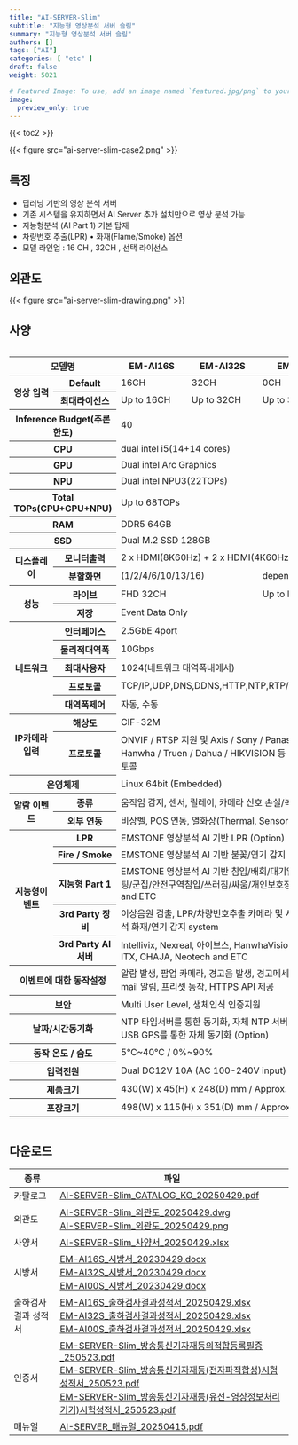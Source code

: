 ```yaml
---
title: "AI-SERVER-Slim"
subtitle: "지능형 영상분석 서버 슬림"
summary: "지능형 영상분석 서버 슬림"
authors: []
tags: ["AI"]
categories: [ "etc" ]
draft: false
weight: 5021

# Featured Image: To use, add an image named `featured.jpg/png` to your page's folder.
image:
  preview_only: true
---
```


{{< toc2 >}}

<div class="container">
<div class="row justify-content-center align-items-center">
<div class="col-sm-6">

{{< figure src="ai-server-slim-case2.png" >}}

</div>
</div>
</div>

<div class="container">
<div class="row justify-content-center">
<div class="col-12 col-sm-7 pl-0">


## 특징

- 딥러닝 기반의 영상 분석 서버
- 기존 시스템을 유지하면서 AI Server 추가 설치만으로 영상 분석 가능
- 지능형분석 (AI Part 1) 기본 탑재
- 차량번호 추출(LPR) • 화재(Flame/Smoke) 옵션
- 모델 라인업 : 16 CH , 32CH , 선택 라이선스

</div>
<div class="col-12 col-sm-5 pl-0">

## 외관도

{{< figure src="ai-server-slim-drawing.png" >}}

</div>
</div>
</div>

## 사양

<div style="overflow-x: auto">
<table class="spec">
<thead>
<tr>
<th colspan="2">모델명</th>
<th>EM-AI16S</th>
<th>EM-AI32S</th>
<th>EM-AI00S</th>
</tr>
</thead>
<tbody>
<tr>
<th rowspan="2">영상 입력</th>
<th>Default</th>
<td>16CH</td>
<td>32CH</td>
<td>0CH</td>
</tr>
<tr>
<th>최대라이선스</th>
<td>Up to 16CH</td>
<td>Up to 32CH</td>
<td>Up to 32CH</td>
</tr>
<tr>
<th colspan="2">Inference Budget(추론한도)</th>
<td colspan="3">40</td>
</tr>
<tr>
<th colspan="2">CPU</th>
<td colspan="3">dual intel i5(14+14 cores)</td>
</tr>
<tr>
<th colspan="2">GPU</th>
<td colspan="3">Dual intel Arc Graphics</td>
</tr>
<tr>
<th colspan="2">NPU</th>
<td colspan="3">Dual intel NPU3(22TOPs)</td>
</tr>
<tr>
<th colspan="2">Total TOPs(CPU+GPU+NPU)</th>
<td colspan="3">Up to 68TOPs</td>
</tr>
<tr>
<th colspan="2">RAM</th>
<td colspan="3">DDR5 64GB</td>
</tr>
<tr>
<th colspan="2">SSD</th>
<td colspan="3">Dual M.2 SSD 128GB</td>
</tr>
<tr>
<th rowspan="2">디스플레이</th>
<th>모니터출력</th>
<td colspan="3">2 x HDMI(8K60Hz) + 2 x HDMI(4K60Hz)</td>
</tr>
<tr>
<th>분할화면</td>
<td colspan="2">(1/2/4/6/10/13/16)</td>
<td>depend on CH</td>
</tr>
<tr>
<th rowspan="2">성능</th>
<th>라이브</td>
<td colspan="2">FHD 32CH</td>
<td>Up to license</td>
</tr>
<th>저장</th>
<td colspan="3">Event Data Only</td>
</tr>
<tr>
<th rowspan="5">네트워크</th>
<th>인터페이스</th>
<td colspan="3">2.5GbE 4port</td>
</tr>
<tr>
<th>물리적대역폭</th>
<td colspan="3">10Gbps</td>
</tr>
<tr>
<th>최대사용자</th>
<td colspan="3">1024(네트워크 대역폭내에서)</td>
</tr>
<tr>
<th>프로토콜</th>
<td colspan="3">TCP/IP,UDP,DNS,DDNS,HTTP,NTP,RTP/RTCP,RTSP</td>
</tr>
<tr>
<th>대역폭제어</th>
<td colspan="3">자동, 수동</td>
</tr>
<tr>
<th rowspan="2">IP카메라 입력</th>
<th>해상도</th>
<td colspan="3">CIF-32M</td>
</tr>
<tr>
<th>프로토콜</th>
<td colspan="3">ONVIF / RTSP 지원 및 Axis / Sony / Panasonic / Hanwha / Truen / Dahua / HIKVISION 등 130여 프로토콜</td>
</tr>
<tr>
<th colspan="2">운영체제</th>
<td colspan="3">Linux 64bit (Embedded)</td>
</tr>
<tr>
<th rowspan="2">알람 이벤트</th>
<th>종류</th>
<td colspan="3">움직임 감지, 센서, 릴레이, 카메라 신호 손실/복구</td>
</tr>
<tr>
<th>외부 연동</th>
<td colspan="3">비상벨, POS 연동, 열화상(Thermal, Sensor)</td>
</tr>
<tr>
<th rowspan="5">지능형이벤트</th>
<th>LPR</th>
<td colspan="3">EMSTONE 영상분석 AI 기반 LPR (Option)</td>
</tr>
<tr>
<th>Fire / Smoke</th>
<td colspan="3">EMSTONE 영상분석 AI 기반 불꽃/연기 감지 (Option)</td>
</tr>
<tr>
<th>지능형 Part 1</th>
<td colspan="3">EMSTONE 영상분석 AI 기반 침입/배회/대기열/피플카운팅/군집/안전구역침입/쓰러짐/싸움/개인보호장비(PPE) and ETC</td>
</tr>
<tr>
<th>3rd Party 장비</th>
<td colspan="3">이상음원 검출, LPR/차량번호추출 카메라 및 서버, 영상분석 화재/연기 감지 system</td>
</tr>
<tr>
<th>3rd Party AI서버</th>
<td colspan="3">Intellivix, Nexreal, 아이브스, HanwhaVision, Truen, ITX, CHAJA, Neotech and ETC</td>
</tr>
<tr>
<th colspan="2">이벤트에 대한 동작설정</th>
<td colspan="3">알람 발생, 팝업 카메라, 경고음 발생, 경고메세지 발생, E-mail 알림, 프리셋 동작, HTTPS API 제공</td>
</tr>
<tr>
<th colspan="2">보안</th>
<td colspan="3">Multi User Level, 생체인식 인증지원</td>
</tr>
<tr>
<th colspan="2">날짜/시간동기화</th>
<td colspan="3">NTP 타임서버를 통한 동기화, 자체 NTP 서버 기능, 또는 USB GPS를 통한 자체 동기화 (Option)</td>
</tr>
<tr>
<th colspan="2">동작 온도 / 습도</th>
<td colspan="3">5℃~40℃ / 0%~90%</td>
</tr>
<tr>
<th colspan="2">입력전원</th>
<td colspan="3">Dual DC12V 10A (AC 100-240V input)
<tr>
<th colspan="2">제품크기</th>
<td colspan="3">430(W) x 45(H) x 248(D) mm / Approx. 3.18 kg</td>
</tr>
<tr>
<th colspan="2">포장크기</th>
<td colspan="3">498(W) x 115(H) x 351(D) mm / Approx. 3.60 kg</td>
</tr>
</tbody>
</table>
</div>

## 다운로드

종류 | 파일
---- | ----
카탈로그 | [AI-SERVER-Slim_CATALOG_KO_20250429.pdf](https://www.emstone.com/data/sales/ko/AI-SERVER-Slim_CATALOG_KO_20250429.pdf)
외관도 | [AI-SERVER-Slim_외관도_20250429.dwg](https://www.emstone.com/data/sales/ko/AI-SERVER-Slim_외관도_20250429.dwg)<br>[AI-SERVER-Slim_외관도_20250429.png](https://www.emstone.com/data/sales/ko/AI-SERVER-Slim_외관도_20250429.png)
사양서 | [AI-SERVER-Slim_사양서_20250429.xlsx](https://www.emstone.com/data/sales/ko/AI-SERVER-Slim_사양서_20250429.xlsx)
시방서 | [EM-AI16S_시방서_20230429.docx](https://www.emstone.com/data/sales/ko/EM-AI16S_시방서_20230429.docx)<br>[EM-AI32S_시방서_20230429.docx](https://www.emstone.com/data/sales/ko/EM-AI32S_시방서_20230429.docx)<br>[EM-AI00S_시방서_20230429.docx](https://www.emstone.com/data/sales/ko/EM-AI00S_시방서_20230429.docx)
출하검사 결과 성적서 | [EM-AI16S_출하검사결과성적서_20250429.xlsx](https://www.emstone.com/data/sales/ko/EM-AI16S_출하검사결과성적서_20250429.xlsx)<br>[EM-AI32S_출하검사결과성적서_20250429.xlsx](https://www.emstone.com/data/sales/ko/EM-AI32S_출하검사결과성적서_20250429.xlsx)<br>[EM-AI00S_출하검사결과성적서_20250429.xlsx](https://www.emstone.com/data/sales/ko/EM-AI00S_출하검사결과성적서_20250429.xlsx)
인증서 | [EM-SERVER-Slim_방송통신기자재등의적합등록필증_250523.pdf](https://www.emstone.com/data/sales/ko/EM-SERVER-Slim_방송통신기자재등의적합등록필증_250523.pdf)<br>[EM-SERVER-Slim_방송통신기자재등(전자파적합성)시험성적서_250523.pdf](https://www.emstone.com/data/sales/ko/EM-SERVER-Slim_방송통신기자재등(전자파적합성)시험성적서_250523.pdf)<br>[EM-SERVER-Slim_방송통신기자재등(유선-영상정보처리기기)시험성적서_250523.pdf](https://www.emstone.com/data/sales/ko/EM-SERVER-Slim_방송통신기자재등(유선-영상정보처리기기)시험성적서_250523.pdf)
매뉴얼 | [AI-SERVER_매뉴얼_20250415.pdf](https://www.emstone.com/data/sales/ko/AI-SERVER_매뉴얼_20250415.pdf)